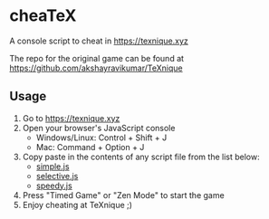 # cheaTeX
 
A console script to cheat in https://texnique.xyz

The repo for the original game can be found at https://github.com/akshayravikumar/TeXnique

## Usage

1. Go to https://texnique.xyz
2. Open your browser's JavaScript console
    - Windows/Linux: Control + Shift + J
    - Mac: Command + Option + J
3. Copy paste in the contents of any script file from the list below:
    - [simple.js](simple.js)
    - [selective.js](selective.js)
    - [speedy.js](speedy.js)
4. Press "Timed Game" or "Zen Mode" to start the game
5. Enjoy cheating at TeXnique ;)
